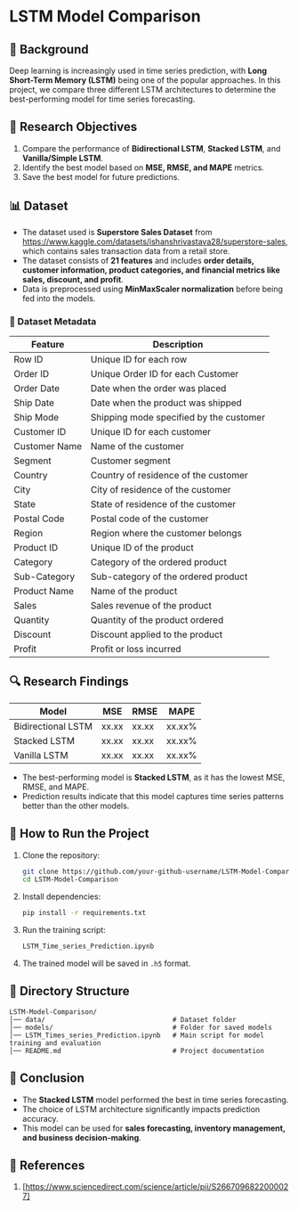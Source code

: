 # LSTM Model Comparison

## 📌 Background
Deep learning is increasingly used in time series prediction, with **Long Short-Term Memory (LSTM)** being one of the popular approaches. In this project, we compare three different LSTM architectures to determine the best-performing model for time series forecasting.

## 🎯 Research Objectives
1. Compare the performance of **Bidirectional LSTM**, **Stacked LSTM**, and **Vanilla/Simple LSTM**.
2. Identify the best model based on **MSE, RMSE, and MAPE** metrics.
3. Save the best model for future predictions.

## 📊 Dataset
- The dataset used is **Superstore Sales Dataset** from https://www.kaggle.com/datasets/ishanshrivastava28/superstore-sales, which contains sales transaction data from a retail store.
- The dataset consists of **21 features** and includes **order details, customer information, product categories, and financial metrics like sales, discount, and profit**.
- Data is preprocessed using **MinMaxScaler normalization** before being fed into the models.

### 📜 Dataset Metadata
| Feature | Description |
|---------|-------------|
| Row ID | Unique ID for each row |
| Order ID | Unique Order ID for each Customer |
| Order Date | Date when the order was placed |
| Ship Date | Date when the product was shipped |
| Ship Mode | Shipping mode specified by the customer |
| Customer ID | Unique ID for each customer |
| Customer Name | Name of the customer |
| Segment | Customer segment |
| Country | Country of residence of the customer |
| City | City of residence of the customer |
| State | State of residence of the customer |
| Postal Code | Postal code of the customer |
| Region | Region where the customer belongs |
| Product ID | Unique ID of the product |
| Category | Category of the ordered product |
| Sub-Category | Sub-category of the ordered product |
| Product Name | Name of the product |
| Sales | Sales revenue of the product |
| Quantity | Quantity of the product ordered |
| Discount | Discount applied to the product |
| Profit | Profit or loss incurred |

## 🔍 Research Findings
| Model | MSE | RMSE | MAPE |
|--------|------|------|------|
| Bidirectional LSTM | xx.xx | xx.xx | xx.xx% |
| Stacked LSTM | xx.xx | xx.xx | xx.xx% |
| Vanilla LSTM | xx.xx | xx.xx | xx.xx% |

- The best-performing model is **Stacked LSTM**, as it has the lowest MSE, RMSE, and MAPE.
- Prediction results indicate that this model captures time series patterns better than the other models.

## 🚀 How to Run the Project
1. Clone the repository:
   ```bash
   git clone https://github.com/your-github-username/LSTM-Model-Comparison.git
   cd LSTM-Model-Comparison
   ```
2. Install dependencies:
   ```bash
   pip install -r requirements.txt
   ```
3. Run the training script:
   ```bash
   LSTM_Time_series_Prediction.ipynb
   ```
4. The trained model will be saved in `.h5` format.

## 📂 Directory Structure
```
LSTM-Model-Comparison/
│── data/                                # Dataset folder
│── models/                              # Folder for saved models
│── LSTM_Times_series_Prediction.ipynb   # Main script for model training and evaluation
│── README.md                            # Project documentation
```

## 📌 Conclusion
- The **Stacked LSTM** model performed the best in time series forecasting.
- The choice of LSTM architecture significantly impacts prediction accuracy.
- This model can be used for **sales forecasting, inventory management, and business decision-making**.

## 🔗 References
1. [https://www.sciencedirect.com/science/article/pii/S2667096822000027]
